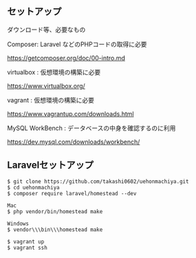 ## セットアップ

ダウンロード等、必要なもの

Composer: Laravel などのPHPコードの取得に必要

https://getcomposer.org/doc/00-intro.md

virtualbox : 仮想環境の構築に必要

https://www.virtualbox.org/

vagrant : 仮想環境の構築に必要

https://www.vagrantup.com/downloads.html

MySQL WorkBench : データベースの中身を確認するのに利用

https://dev.mysql.com/downloads/workbench/

## Laravelセットアップ

```
$ git clone https://github.com/takashi0602/uehonmachiya.git
$ cd uehonmachiya
$ composer require laravel/homestead --dev

Mac
$ php vendor/bin/homestead make

Windows
$ vendor\\\bin\\\homestead make

$ vagrant up
$ vagrant ssh
```
